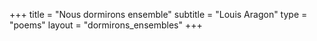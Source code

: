 +++
title = "Nous dormirons ensemble"
subtitle = "Louis Aragon"
type = "poems"
layout = "dormirons_ensembles"
+++

